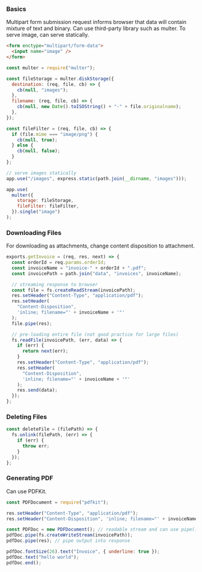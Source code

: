 ### Basics

Multipart form submission request informs browser that data will contain mixture of text and binary. Can use third-party library such as multer. To serve image, can serve statically.

```html
<form enctype="multipart/form-data">
  <input name="image" />
</form>
```

```javascript
const multer = require("multer");

const fileStorage = multer.diskStorage({
  destination: (req, file, cb) => {
    cb(null, "images");
  },
  filename: (req, file, cb) => {
    cb(null, new Date().toISOString() + "-" + file.originalname);
  },
});

const fileFilter = (req, file, cb) => {
  if (file.mime === "image/png") {
    cb(null, true);
  } else {
    cb(null, false);
  }
};

// serve images statically
app.use("/images", express.static(path.join(__dirname, "images")));

app.use(
  multer({
    storage: fileStorage,
    fileFilter: fileFilter,
  }).single("image")
);
```

### Downloading Files

For downloading as attachments, change content disposition to attachment.

```javascript
exports.getInvoice = (req, res, next) => {
  const orderId = req.params.orderId;
  const invoiceName = "invoice-" + orderId + ".pdf";
  const invoicePath = path.join("data", "invoices", invoiceName);

  // streaming response to browser
  const file = fs.createReadStream(invoicePath);
  res.setHeader("Content-Type", "application/pdf");
  res.setHeader(
    "Content-Disposition",
    'inline; filename="' + invoiceName + '"'
  );
  file.pipe(res);

  // pre-loading entire file (not good practice for large files)
  fs.readFile(invoicePath, (err, data) => {
    if (err) {
      return next(err);
    }
    res.setHeader("Content-Type", "application/pdf");
    res.setHeader(
      "Content-Disposition",
      'inline; filename="' + invoiceName + '"'
    );
    res.send(data);
  });
};
```

### Deleting Files

```javascript
const deleteFile = (filePath) => {
  fs.unlink(filePath, (err) => {
    if (err) {
      throw err;
    }
  });
};
```

### Generating PDF

Can use PDFKit.

```javascript
const PDFDocument = require("pdfkit");

res.setHeader("Content-Type", "application/pdf");
res.setHeader("Content-Disposition", 'inline; filename="' + invoiceName + '"');

const PDFDoc = new PDFDocument(); // readable stream and can use pipe()
pdfDoc.pipe(fs.createWriteStream(invoicePath));
pdfDoc.pipe(res); // pipe output into response

pdfDoc.fontSize(26).text("Invoice", { underline: true });
pdfDoc.text("hello world");
pdfDoc.end();
```
